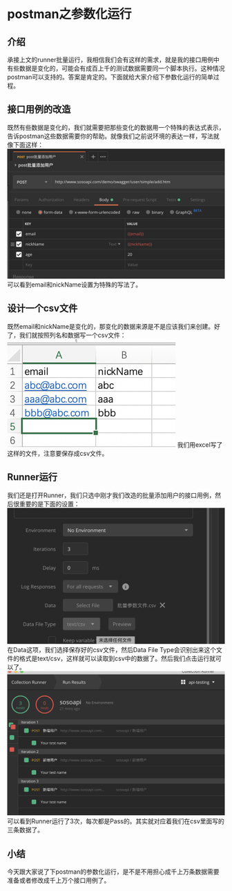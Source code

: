 # postman之参数化运行
## 介绍
承接上文的runner批量运行，我相信我们会有这样的需求，就是我的接口用例中有些数据是变化的，可能会有成百上千的测试数据需要同一个脚本执行。这种情况postman可以支持的。答案是肯定的。下面就给大家介绍下参数化运行的简单过程。
## 接口用例的改造
既然有些数据是变化的，我们就需要把那些变化的数据用一个特殊的表达式表示，告诉postman这些数据需要你的帮助。就像我们之前说环境的表达一样，写法就像下面这样：
![写法](screenshot/2020-03-02-16-41-11.png)
可以看到email和nickName设置为特殊的写法了。
## 设计一个csv文件
既然email和nickName是变化的，那变化的数据来源是不是应该我们来创建。好了，我们就按照列名和数据写一个csv文件：
![csv文件](screenshot/2020-03-02-16-41-41.png)
我们用excel写了这样的文件，注意要保存成csv文件。
## Runner运行
我们还是打开Runner，我们只选中刚才我们改造的批量添加用户的接口用例，然后很重要的是下面的设置：
![设置](screenshot/2020-03-02-16-42-17.png)
在Data这项，我们选择保存好的csv文件，然后Data File Type会识别出来这个文件的格式是text/csv，这样就可以读取到csv中的数据了。然后我们点击运行就可以了。
![运行](screenshot/2020-03-02-16-43-16.png)
可以看到Runner运行了3次，每次都是Pass的。其实就对应着我们在csv里面写的三条数据了。
## 小结
今天跟大家说了下postman的参数化运行，是不是不用担心成千上万条数据需要准备或者修改成千上万个接口用例了。